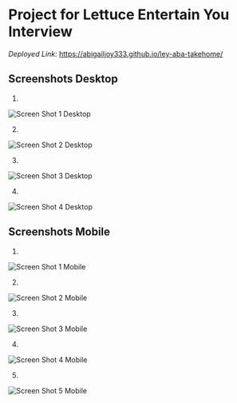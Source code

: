 # Project for Lettuce Entertain You Interview

*Deployed Link:* https://abigailjoy333.github.io/ley-aba-takehome/

## Screenshots Desktop

1.
![Screen Shot 1 Desktop](<images/Screen Shot 2023-10-05 at 3.43.13 PM.png>)

2.
![Screen Shot 2 Desktop](<images/Screen Shot 2023-10-05 at 3.43.29 PM.png>)

3. 
![Screen Shot 3 Desktop](<images/Screen Shot 2023-10-05 at 3.43.42 PM.png>)

4. 
![Screen Shot 4 Desktop](<images/Screen Shot 2023-10-05 at 3.43.53 PM.png>)

## Screenshots Mobile

1.
![Screen Shot 1 Mobile](images/IMG_3843.jpg)

2.
![Screen Shot 2 Mobile](images/IMG_3844.jpg)

3. 
![Screen Shot 3 Mobile](images/IMG_3845.jpg)

4.
![Screen Shot 4 Mobile](images/IMG_3846.jpg)

5. 
![Screen Shot 5 Mobile](images/IMG_3847.jpg)

